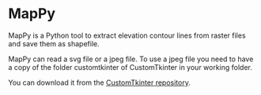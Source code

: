 # MapPy

MapPy is a Python tool to extract elevation contour lines from raster files and save them as shapefile.

MapPy can read a svg file or a jpeg file. To use a jpeg file you need to have a copy of the folder customtkinter of CustomTkinter 
in your working folder.

You can download it from the [CustomTkinter repository](https://github.com/TomSchimansky/CustomTkinter).



